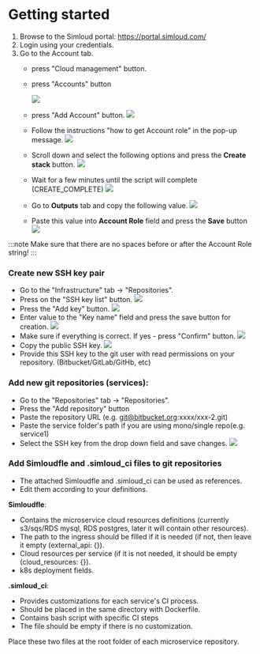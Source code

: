 # Getting started

1. Browse to the Simloud portal: https://portal.simloud.com/
2. Login using your credentials.
3. Go to the Account tab.
   - press "Cloud management" button.
   - press "Accounts" button

     ![](/home/simloud/IdeaProjects/simloud-docs/static/img/onboarding/intro/new1.png)
   - press "Add Account" button.
     ![](/home/simloud/IdeaProjects/simloud-docs/static/img/onboarding/intro/new2.png)
   - Follow the instructions "how to get Account role" in the pop-up message.
     ![](/home/simloud/IdeaProjects/simloud-docs/static/img/onboarding/intro/12.png)
     
   - Scroll down and select the following options and press the **Create stack** button.
       ![](/home/simloud/IdeaProjects/simloud-docs/static/img/onboarding/intro/image6.png)
   - Wait for a few minutes until the script will complete (CREATE_COMPLETE)
     ![](/home/simloud/IdeaProjects/simloud-docs/static/img/onboarding/intro/new3.png)
   - Go to **Outputs** tab and copy the following value.
     ![](/home/simloud/IdeaProjects/simloud-docs/static/img/onboarding/intro/new4.png)
   - Paste this value into **Account Role** field and press the **Save** button
     ![](/home/simloud/IdeaProjects/simloud-docs/static/img/onboarding/intro/new5.png)


:::note
Make sure that there are no spaces before or after the Account Role string!
:::



### Create new SSH key pair         

- Go to the "Infrastructure" tab -> "Repositories".
- Press on the "SSH key list" button.
  ![](/home/simloud/IdeaProjects/simloud-docs/static/img/onboarding/intro/11.png)
- Press the "Add key" button.
  ![](/home/simloud/IdeaProjects/simloud-docs/static/img/onboarding/intro/6.png)
- Enter value to the "Key name" field and press the save button for creation.
  ![](/home/simloud/IdeaProjects/simloud-docs/static/img/onboarding/intro/77.png)
- Make sure if everything is correct. If yes - press "Confirm" button.
  ![](/home/simloud/IdeaProjects/simloud-docs/static/img/onboarding/intro/8.png)
- Copy the public SSH key.
  ![](/home/simloud/IdeaProjects/simloud-docs/static/img/onboarding/intro/image12.png)
- Provide this SSH key to the git user with read permissions on your repository. (Bitbucket/GitLab/GitHb, etc)

### Add new git repositories (services):

- Go to the "Repositories" tab -> "Repositories".
- Press the "Add repository" button
- Paste the repository URL (e.g. git@bitbucket.org:xxxx/xxx-2.git)
- Paste the service folder's path if you are using mono/single repo(e.g. service1)
- Select the SSH key from the drop down field and save changes.
  ![](/home/simloud/IdeaProjects/simloud-docs/static/img/onboarding/intro/13.png)

### Add Simloudfle and .simloud_ci files to git repositories

- The attached Simloudfle and .simloud_ci can be used as references.
- Edit them according to your definitions.

**Simloudfle**:

- Contains the microservice cloud resources definitions (currently s3/sqs/RDS mysql, RDS postgres, later it will contain other resources).
- The path to the ingress should be filled if it is needed (if not, then leave it empty (external_api: {}).
- Cloud resources per service (if it is not needed, it should be empty (cloud_resources: {}).
- k8s deployment fields.

**.simloud_ci**:

- Provides customizations for each service's CI process.
- Should be placed in the same directory with Dockerfile.
- Contains bash script with specific CI steps  
- The file should be empty if there is no customization.

Place these two files at the root folder of each microservice repository.


